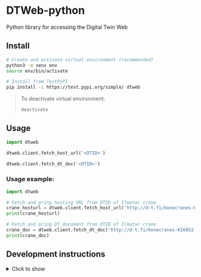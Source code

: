 # DTWeb-python
Python library for accessing the Digital Twin Web


## Install

```sh
# Create and activate virtual environment (recommended)
python3 -m venv env
source env/bin/activate

# Install from TestPyPI
pip install -i https://test.pypi.org/simple/ dtweb
```

> To deactivate virtual environment:
> ```sh
> deactivate
> ```

## Usage

```python
import dtweb

dtweb.client.fetch_host_url('<DTID>')

dtweb.client.fetch_dt_doc('<DTID>')
```

### Usage example:
```python
import dtweb

# Fetch and pring hosting URL from DTID of Ilmatar crane
crane_hosturl = dtweb.client.fetch_host_url('http://d-t.fi/konecranes-K16052')
print(crane_hosturl)

# Fetch and pring DT document from DTID of Ilmatar crane
crane_doc = dtweb.client.fetch_dt_doc('http://d-t.fi/konecranes-K16052')
print(crane_doc)
```

## Development instructions

<details>
<summary>Click to show</summary>

OS: Ubuntu 20.04 WSL (Ubuntu 20.04.1 LTS (GNU/Linux 4.4.0-18362-Microsoft x86_64))

### Setup new computer

> Hint: You can just copy and paste this whole code block to terminal. Dirty but works.

```sh
# Clone repository
git clone https://github.com/juusoautiosalo/dtweb-python.git

# Change directory
cd dtweb-python

# Create virtual environment (recommended)
python3 -m venv env

# Activate virtual environment (recommended)
source env/bin/activate

# Install python package builder
pip install build

# Build the dtweb package
python3 -m build

# Uninstall earlier installation (required if earlier install with same/higher version number exists)
pip uninstall dtweb

# Install package (edit version number if needed)
pip install dist/dtweb-0.0.1-py3-none-any.whl

# Show library info (optional)
pip show dtweb
```

### Uploading to TestPyPI

```sh
# Install twine
pip install twine

# Upload to test repository (You will need TestPyPI credentials for this)
twine upload --repository testpypi dist/*
```

> To deactivate virtual environment:
> ```sh
> deactivate
> ```

</details>

